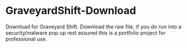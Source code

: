 # GraveyardShift-Download
Download for Graveyard Shift. Download the raw file, if you do run into a security/malware pop up rest assured this is a portfolio project for professional use.
